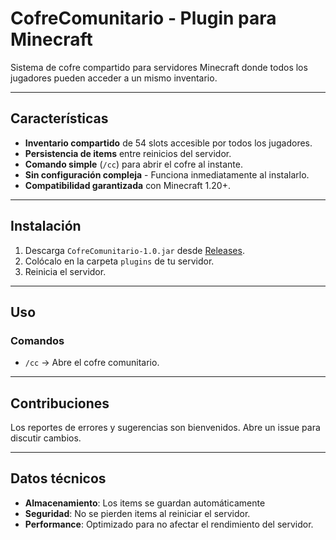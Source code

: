 # CofreComunitario - Plugin para Minecraft  

Sistema de cofre compartido para servidores Minecraft donde todos los jugadores pueden acceder a un mismo inventario.  

---  

## Características  
- **Inventario compartido** de 54 slots accesible por todos los jugadores.  
- **Persistencia de items** entre reinicios del servidor.  
- **Comando simple** (`/cc`) para abrir el cofre al instante.  
- **Sin configuración compleja** - Funciona inmediatamente al instalarlo.  
- **Compatibilidad garantizada** con Minecraft 1.20+.  

---  

## Instalación  
1. Descarga `CofreComunitario-1.0.jar` desde [Releases](https://github.com/EnriqueCazun/Minecraft_CofreComunitario/releases/tag/1.0).  
2. Colócalo en la carpeta `plugins` de tu servidor.  
3. Reinicia el servidor.  

---  

## Uso  
### Comandos  
- `/cc` → Abre el cofre comunitario.  

---  

## Contribuciones
Los reportes de errores y sugerencias son bienvenidos. Abre un issue para discutir cambios.

---

## Datos técnicos  
- **Almacenamiento**: Los items se guardan automáticamente
- **Seguridad**: No se pierden items al reiniciar el servidor.  
- **Performance**: Optimizado para no afectar el rendimiento del servidor. 
